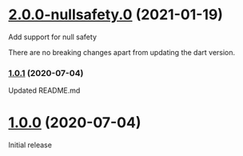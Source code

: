 # [2.0.0-nullsafety.0](https://github.com/KadaDev/week_of_year/tree/v2.0.0-nullsafety.0) (2021-01-19)

Add support for null safety

There are no breaking changes apart from updating the dart version.

### [1.0.1](https://github.com/KadaDev/week_of_year/tree/v1.0.1) (2020-07-04)

Updated README.md

# [1.0.0](https://github.com/KadaDev/week_of_year/tree/v1.0.0) (2020-07-04)

Initial release
